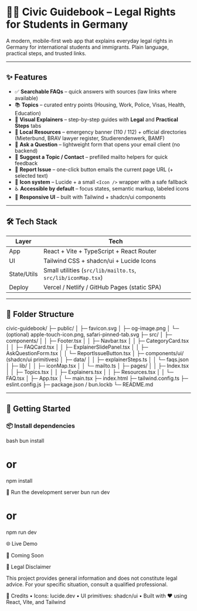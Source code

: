 # 🧑‍⚖️ Civic Guidebook – Legal Rights for Students in Germany

A modern, mobile-first web app that explains everyday legal rights in Germany for international students and immigrants. Plain language, practical steps, and trusted links.

---

## ✨ Features

- ✅ **Searchable FAQs** – quick answers with sources (law links where available)
- 📚 **Topics** – curated entry points (Housing, Work, Police, Visas, Health, Education)
- 🧾 **Visual Explainers** – step-by-step guides with **Legal** and **Practical Steps** tabs
- 🧭 **Local Resources** – emergency banner (110 / 112) + official directories (Mieterbund, BRAV lawyer register, Studierendenwerk, BAMF)
- 💬 **Ask a Question** – lightweight form that opens your email client (no backend)
- 📨 **Suggest a Topic / Contact** – prefilled mailto helpers for quick feedback
- 🪪 **Report Issue** – one-click button emails the current page URL (+ selected text)
- 🧩 **Icon system** – Lucide + a small `<Icon />` wrapper with a safe fallback
- ♿ **Accessible by default** – focus states, semantic markup, labeled icons
- 📱 **Responsive UI** – built with Tailwind + shadcn/ui components



---

## 🛠 Tech Stack

| Layer         | Tech                                                                 |
|--------------|----------------------------------------------------------------------|
| App          | React + Vite + TypeScript + React Router                             |
| UI           | Tailwind CSS + shadcn/ui + Lucide Icons                               |
| State/Utils  | Small utilities (`src/lib/mailto.ts`, `src/lib/iconMap.tsx`)         |
| Deploy       | Vercel / Netlify / GitHub Pages (static SPA)                          |

---

## 📂 Folder Structure
civic-guidebook/
├─ public/
│  ├─ favicon.svg
│  ├─ og-image.png
│  └─ (optional) apple-touch-icon.png, safari-pinned-tab.svg
├─ src/
│  ├─ components/
│  │  ├─ Footer.tsx
│  │  ├─ Navbar.tsx
│  │  ├─ CategoryCard.tsx
│  │  ├─ FAQCard.tsx
│  │  ├─ ExplainerSlidePanel.tsx
│  │  ├─ AskQuestionForm.tsx
│  │  └─ ReportIssueButton.tsx
│  ├─ components/ui/ (shadcn/ui primitives)
│  ├─ data/
│  │  ├─ explainerSteps.ts
│  │  └─ faqs.json
│  ├─ lib/
│  │  ├─ iconMap.tsx
│  │  └─ mailto.ts
│  ├─ pages/
│  │  ├─ Index.tsx
│  │  ├─ Topics.tsx
│  │  ├─ Explainers.tsx
│  │  ├─ Resources.tsx
│  │  └─ FAQ.tsx
│  ├─ App.tsx
│  └─ main.tsx
├─ index.html
├─ tailwind.config.ts
├─ eslint.config.js
├─ package.json / bun.lockb
└─ README.md

---

## 🚀 Getting Started

### 📦 Install dependencies

bash
bun install
# or
npm install


🧪 Run the development server
bun run dev
# or
npm run dev

🌐 Live Demo

🔗 Coming Soon

📜 Legal Disclaimer

This project provides general information and does not constitute legal advice. For your specific situation, consult a qualified professional.

🙌 Credits
	•	Icons: lucide.dev
	•	UI primitives: shadcn/ui
	•	Built with ❤️ using React, Vite, and Tailwind